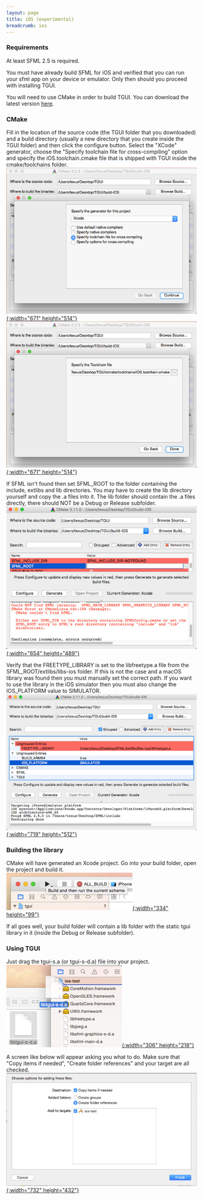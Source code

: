 ```yaml
---
layout: page
title: iOS (experimental)
breadcrumb: ios
---
```


### Requirements
At least SFML 2.5 is required.

You must have already build SFML for iOS and verified that you can run your sfml app on your device or emulator. Only then should you proceed with installing TGUI.

You will need to use CMake in order to build TGUI. You can download the latest version [here](https://cmake.org/download/).

### CMake
Fill in the location of the source code (the TGUI folder that you downloaded) and a build directory (usually a new directory that you create inside the TGUI folder) and then click the configure button. Select the "XCode" generator, choose the "Specify toolchain file for cross-compiling" option and specify the iOS.toolchain.cmake file that is shipped with TGUI inside the cmake/toolchains folder.  
[![CMake specify generator](/resources/iOS/CMakeSpecifyGenerator.jpg){:width="671" height="514"}](/resources/iOS/CMakeSpecifyGenerator.jpg)
[![CMake specify toolchain file](/resources/iOS/CMakeSpecifyToolchainFile.jpg){:width="671" height="514"}](/resources/iOS/CMakeSpecifyToolchainFile.jpg)

If SFML isn't found then set SFML\_ROOT to the folder containing the include, extlibs and lib directories. You may have to create the lib directory yourself and copy the .a files into it. The lib folder should contain the .a files directly, there should NOT be a Debug or Release subfolder.  
[![CMake set SFML_ROOT](/resources/iOS/CMakeSFMLROOT.jpg){:width="654" height="489"}](/resources/iOS/CMakeSFMLROOT.jpg)

Verify that the FREETYPE\_LIBRARY is set to the libfreetype.a file from the SFML\_ROOT/extlibs/libs-ios folder. If this is not the case and a macOS library was found then you must manually set the correct path. If you want to use the library in the iOS simulator then you must also change the IOS\_PLATFORM value to SIMULATOR.  
[![CMake verify FREETYPE_LIBRARY and set IOS_PLATFORM](/resources/iOS/CMakeFreetypePlatformSimulator.jpg){:width="719" height="512"}](/resources/iOS/CMakeFreetypePlatformSimulator.jpg)

### Building the library
CMake will have generated an Xcode project. Go into your build folder, open the project and build it.  
[![XCode Build library](/resources/iOS/XCodeBuild.jpg){:width="334" height="99"}](/resources/iOS/XCodeBuild.jpg)

If all goes well, your build folder will contain a lib folder with the static tgui library in it (inside the Debug or Release subfolder).

### Using TGUI
Just drag the tgui-s.a (or tgui-s-d.a) file into your project.  
[![XCode drag framework](/resources/iOS/XCodeDragFramework.jpg){:width="306" height="218"}](/resources/iOS/XCodeDragFramework.jpg)

A screen like below will appear asking you what to do. Make sure that "Copy items if needed", "Create folder references" and your target are all checked.  
[![XCode add framework](/resources/iOS/XCodeAddFramework.jpg){:width="732" height="432"}](/resources/iOS/XCodeAddFramework.jpg)
